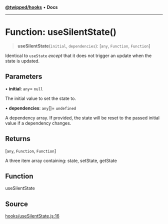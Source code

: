 [**@twipped/hooks**](../../README.md) • **Docs**

***

# Function: useSilentState()

> **useSilentState**(`initial`, `dependencies`): [`any`, `Function`, `Function`]

Identical to `useState` _except_ that it does not trigger an update when
the state is updated.

## Parameters

• **initial**: `any`= `null`

The initial value to set the state to.

• **dependencies**: `any`[]= `undefined`

A dependency array. If provided, the state
will be reset to the passed initial value if a dependency changes.

## Returns

[`any`, `Function`, `Function`]

A three item
array containing: state, setState, getState

## Function

useSilentState

## Source

[hooks/useSilentState.js:16](https://github.com/Twipped/hooks/blob/main/hooks/useSilentState.js#L16)
